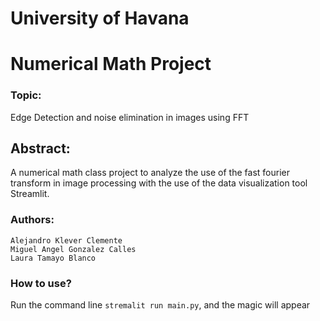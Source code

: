 # University of Havana
# Numerical Math Project
### Topic:
Edge Detection and noise elimination in images using FFT
## Abstract:
A numerical math class project to analyze the use of the fast fourier transform in image processing with the use of the data visualization tool Streamlit.
### Authors:
    Alejandro Klever Clemente
    Miguel Angel Gonzalez Calles
    Laura Tamayo Blanco
    
### How to use?
Run the command line ``stremalit run main.py``, and the magic will appear

 